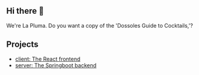 ## Hi there 👋

We're La Pluma. Do you want a copy of the 'Dossoles Guide to Cocktails,'?

<!--

**Here are some ideas to get you started:**

🙋‍♀️ A short introduction - what is your organization all about?
🌈 Contribution guidelines - how can the community get involved?
👩‍💻 Useful resources - where can the community find your docs? Is there anything else the community should know?
🍿 Fun facts - what does your team eat for breakfast?
🧙 Remember, you can do mighty things with the power of [Markdown](https://docs.github.com/github/writing-on-github/getting-started-with-writing-and-formatting-on-github/basic-writing-and-formatting-syntax)
-->

## Projects
- [client: The React frontend](https://github.com/ByteType/alchemists)
- [server: The Springboot backend](https://github.com/ByteType/amanises)